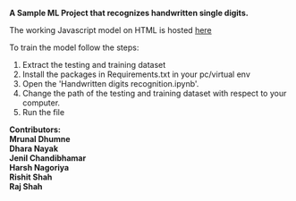 <b>A Sample ML Project that recognizes handwritten single digits.</b>

The working Javascript model on HTML is hosted [here](https://shah-raj.github.io/Handwritten-Digit-Recognition/)

To train the model follow the steps:
  1. Extract the testing and training dataset
  2. Install the packages in Requirements.txt in your pc/virtual env
  3. Open the 'Handwritten digits recognition.ipynb'.
  4. Change the path of the testing and training dataset with respect to your computer.
  5. Run the file

<b>Contributors:
  <br></t>Mrunal Dhumne
  <br></t>Dhara Nayak
  <br></t>Jenil Chandibhamar
  <br></t>Harsh Nagoriya
  <br></t>Rishit Shah
  <br></t>Raj Shah
